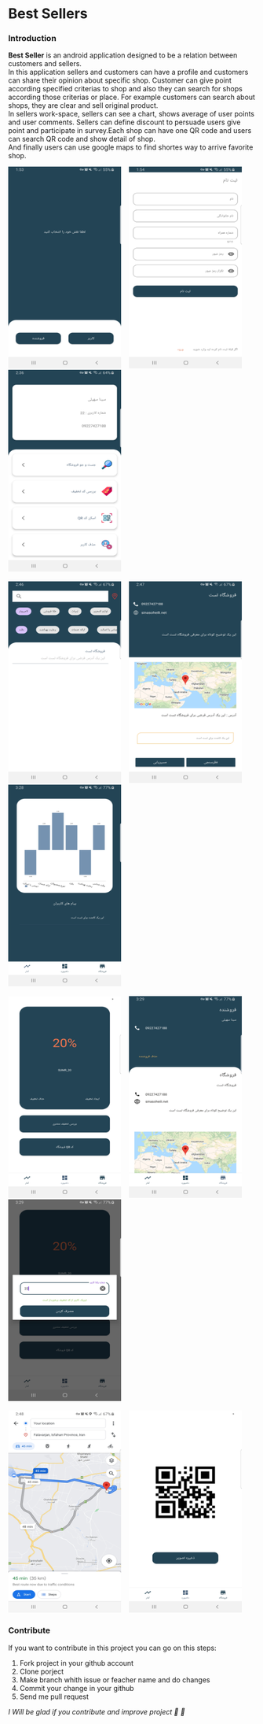 # Best Sellers
<div>
  
### Introduction

**Best Seller** is an android application designed to be a relation between customers and sellers.  
In this application sellers and customers can have a profile and customers can share their opinion about specific shop. Customer can give point according specified criterias to shop and also they can search for shops according those criterias or place. For example customers can search about shops, they are clear and sell original product.  
In sellers work-space, sellers can see a chart, shows average of user points and user comments. Sellers can define discount to persuade users give point and participate in survey.Each shop can have one QR code and users can search QR code and show detail of shop.  
And finally users can use google maps to find shortes way to arrive favorite shop.  

 
  <img src="images/choose_role.jpg" width="230" height="410"/>
  &nbsp;&nbsp;
  <img src="images/signup.jpg" width="230" height="410"/>
  &nbsp;&nbsp;
  <img src="images/user_space.jpg" width="230" height="410"/>
  <br/><br/>

  
  
  <img src="images/search_shop.jpg" width="230" height="410"/>
  &nbsp;&nbsp;
  <img src="images/userSpace_shop_detail.jpg" width="230" height="410"/>
  &nbsp;&nbsp;
  <img src="images/seller_statistic.jpg" width="230" height="410"/>
  <br/><br/>

  <img src="images/seller_dashboard.jpg" width="230" height="410"/>
  &nbsp;&nbsp;
  <img src="images/seller_shop.jpg" width="230" height="410"/>
  &nbsp;&nbsp;
  <img src="images/check_discount.jpg" width="230" height="410"/>
  <br/><br/>

  <img src="images/route.jpg" width="230" height="410"/>
  &nbsp;&nbsp;
  <img src="images/Screenshot_20210819-152901_Best_Sellers.jpg" width="230" height="410"/>

  
  
  ### Contribute
  If you want to contribute in this project you can go on this steps:  
  1. Fork project in your github account
  2. Clone porject
  3. Make branch whith issue or feacher name and do changes
  4. Commit your change in your github
  5. Send me pull request  
  
  *I Will be glad if you contribute and improve project :beers: :seedling:*
</div>
